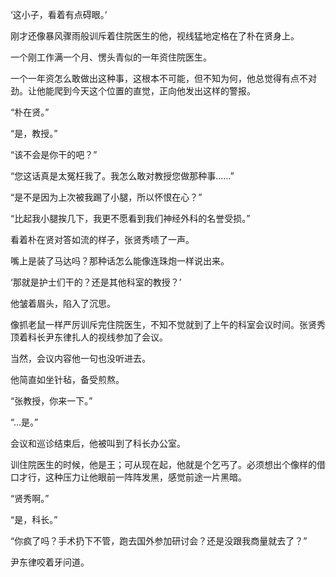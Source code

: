 ‘这小子，看着有点碍眼。’

刚才还像暴风骤雨般训斥着住院医生的他，视线猛地定格在了朴在贤身上。

一个刚工作满一个月、愣头青似的一年资住院医生。

一个一年资怎么敢做出这种事，这根本不可能，但不知为何，他总觉得有点不对劲。让他能爬到今天这个位置的直觉，正向他发出这样的警报。

“朴在贤。”

“是，教授。”

“该不会是你干的吧？”

“您这话真是太冤枉我了。我怎么敢对教授您做那种事……”

“是不是因为上次被我踢了小腿，所以怀恨在心？”

“比起我小腿挨几下，我更不愿看到我们神经外科的名誉受损。”

看着朴在贤对答如流的样子，张贤秀啧了一声。

嘴上是装了马达吗？那种话怎么能像连珠炮一样说出来。

‘那就是护士们干的？还是其他科室的教授？’

他皱着眉头，陷入了沉思。

像抓老鼠一样严厉训斥完住院医生，不知不觉就到了上午的科室会议时间。张贤秀顶着科长尹东律扎人的视线参加了会议。

当然，会议内容他一句也没听进去。

他简直如坐针毡，备受煎熬。

“张教授，你来一下。”

“…是。”

会议和巡诊结束后，他被叫到了科长办公室。

训住院医生的时候，他是王；可从现在起，他就是个乞丐了。必须想出个像样的借口才行，这种压力让他眼前一阵阵发黑，感觉前途一片黑暗。

“贤秀啊。”

“是，科长。”

“你疯了吗？手术扔下不管，跑去国外参加研讨会？还是没跟我商量就去了？”

尹东律咬着牙问道。